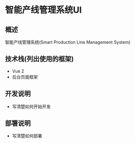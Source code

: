 # 智能产线管理系统UI

## 概述

智能产线管理系统(Smart Production Line Management System) 

## 技术栈(列出使用的框架)

* Vue 2
* 后台页面框架

## 开发说明

* 写清楚如何开始开发

## 部署说明

* 写清楚如何部署

